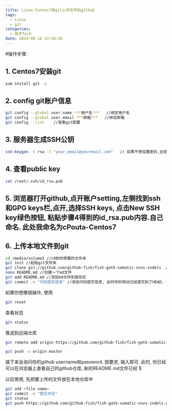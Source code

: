 ```yaml
---
title: Linux-Centos7用git上传文件到github
tags:
  - Linux
  - git
categories:
  - 技术Tech
date: 2019-08-16 13:50:50
---
```

#操作步骤:
## 1. Centos7安装git
``` bash
yum install git -y
```
## 2. config git账户信息
``` bash
git config --global user.name ***用户名***   //绑定用户名
git config --global user.email ***邮箱***   //绑定邮箱
git config --list    //查看git配置
```
## 3. 服务器生成SSH公钥
``` bash
ssh-keygen -t rsa -C "your_email@youremail.com"   // 如果不想设置密码,全部enter.
```
## 4. 查看public key
``` bash
cat /root/.ssh/id_rsa.pub
```
## 5. 浏览器打开github,点开账户setting,左侧找到ssh和GPG keys栏,点开,选择SSH keys, 点击New SSH key绿色按钮, 粘贴步骤4得到的id_rsa.pub内容.自己命名. 此处我命名为cPouta-Centos7
## 6. 上传本地文件到git
``` bash
cd /media/volume2 //cd到你想要的文件夹
git init //起始git文件夹
git clone git://github.com/github-fish/fish-gatk-somatic-snvs-indels  //克隆我GitHub上的目标仓库
nano README.md //创建一个md文件
git add README.md //添加md文件到暂存区
git commit -m "代码提交信息" //添加代码提交信息, 此时你的改动已经提交到了HEAD, 但是还不在远端仓库.
```
如果你想撤销操作, 使用
``` bash
git reset
```
查看状态
``` bash
git status
```

推送到远端仓库
``` bash
git remote add origin https://github.com/github-fish/fish-gatk-somatic-snvs-indels.git
```
``` bash
git push -u origin master
```
接下来会询问你的github username和password. 按要求, 输入即可. 此时, 你已经可以在浏览器上查看自己的github仓库, 新的README.md文件已经 $

以后使用, 先把要上传的文件放在本地仓库中
``` bash
git add <file name>
git commit -m "提交评论"
git status
git push https://github.com/github-fish/fish-gatk-somatic-snvs-indels.git
```
